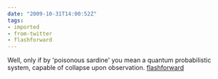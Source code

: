 ```yaml
---
date: "2009-10-31T14:00:52Z"
tags:
- imported
- from-twitter
- flashforward
---
```

Well, only if by 'poisonous sardine' you mean a quantum probabilistic system, capable of collapse upon observation. [flashforward](/tags/flashforward)
